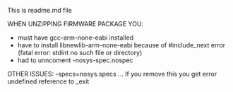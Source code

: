 
This is readme.md file


WHEN UNZIPPING FIRMWARE PACKAGE YOU: 
- must have gcc-arm-none-eabi installed
- have to install libnewlib-arm-none-eabi because of #include_next error (fatal error: stdint no such file or directory)
- had to unncoment -nosys-spec.nospec 

OTHER ISSUES: 
-specs=nosys.specs ... If you remove this you get error undefined reference to _exit
